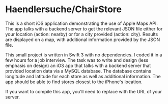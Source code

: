 # Haendlersuche/ChairStore

This is a short iOS application demonstrating the use of Apple Maps API. The app talks with a backend server to get the relevant JSON file either for your location (action: nearby) or for a city provided (action: city). Results are displayed on a map, with additional information provided by the JSON file.

This small project is written in Swift 3 with no dependencies. I coded it in a few hours for a job interview. The task was to write and design (less emphasis on design) an iOS app that talks with a backend server that provided location data via a MySQL database. The database contains longitude and latitude for each store as well as additional information. The app should be able to find stores closest to the iPhone's location.

If you want to compile this app, you'll need to replace <API URL> with the URL of your server. 